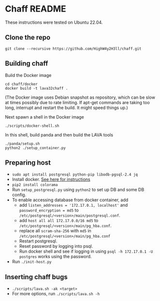 # Chaff README

These instructions were tested on Ubuntu 22.04.

## Clone the repo
```
git clone --recursive https://github.com/HighW4y2H3ll/chaff.git
```

## Building chaff

Build the Docker image

```
cd chaff/docker
docker build -t lava32chaff .
```
(The Docker image uses Debian snapshot as repository, which can be slow at times possibly due to
rate limiting. If apt-get commands are taking too long, interrupt and restart the build. It might
speed things up.)

Next spawn a shell in the Docker image

```
./scripts/docker-shell.sh
```

In this shell, build panda and then build the LAVA tools

```
./panda/setup.sh
python2 ./setup_container.py
```

## Preparing host

- `sudo apt install postgresql python-pip libodb-pgsql-2.4 jq`
- Install docker. [See here for instructions](https://docs.docker.com/engine/install/ubuntu/)
- `pip2 install colorama`
- Run `setup_postgresql.py` using `python2` to set up DB and some DB config.
- To enable accessing database from docker container, add
    - add `listen_addresses = '172.17.0.1, localhost'` and `password_encryption = md5` to
      `/etc/postgresql/<version>/main/postgresql.conf`.
    - add `host all all 172.17.0.0/16 md5` to `/etc/postgresql/<version>/main/pg_hba.conf`.
    - replace all `scram-sha-256` with `md5` in `/etc/postgresql/<version>/main/pg_hba.conf`
    - Restart postgresql.
    - Reset password by logging into psql.
    - Run docker shell and see if logging in using `psql -h 172.17.0.1 -U postgres` works using the
      password.
- Run `./init-host.py`

## Inserting chaff bugs

- `./scripts/lava.sh -ak <target>`
- For more options, run `./scripts/lava.sh -h`
